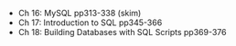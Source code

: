 

- Ch 16: MySQL pp313-338 (skim)
- Ch 17: Introduction to SQL pp345-366
- Ch 18: Building Databases with SQL Scripts pp369-376
